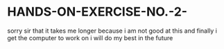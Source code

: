 # HANDS-ON-EXERCISE-NO.-2-
sorry sir that it takes me longer because i am not good at this and finally 
i get the computer to work on 
i will do my best in the future

